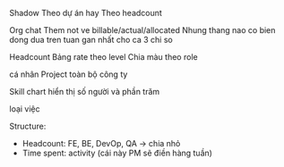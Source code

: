 
Shadow Theo dự án hay Theo headcount


Org chat 
Them not ve billable/actual/allocated
Nhung thang nao co bien dong dua tren tuan gan nhất cho ca 3 chi so

Headcount
Bảng rate theo level
Chia màu theo role

cá nhân
Project
toàn bộ công ty


Skill chart 
hiển thị số người và phần trăm

loại việc

Structure:
- Headcount: FE, BE, DevOp, QA -> chia nhỏ 
- Time spent: activity (cái này PM sẽ điền hàng tuần)